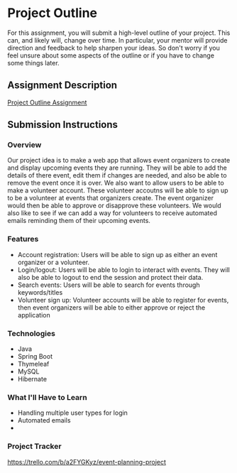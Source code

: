 # Project Outline
For this assignment, you will submit a high-level outline of your project. This can, and likely will, change over time. In particular, your mentor will provide direction and feedback to help sharpen your ideas. So don't worry if you feel unsure about some aspects of the outline or if you have to change some things later.

## Assignment Description
[Project Outline Assignment](https://education.launchcode.org/liftoff/modules/assignments/project-outline)

## Submission Instructions

### Overview
Our project idea is to make a web app that allows event organizers to create and display upcoming events they are running. They will be able to add the details of there event, edit them if changes are needed, and also be able to remove the event once it is over. We also want to allow users to be able to make a volunteer account. These volunteer accoutns will be able to sign up to be a volunteer at events that organizers create. The event organizer would then be able to approve or disapprove these volunteers. We would also like to see if we can add a way for volunteers to receive automated emails reminding them of their upcoming events.

### Features
- Account registration: Users will be able to sign up as either an event organizer or a volunteer.
- Login/logout: Users will be able to login to interact with events. They will also be able to logout to end the session and protect their data.
- Search events: Users will be able to search for events through keywords/titles
- Volunteer sign up: Volunteer accounts will be able to register for events, then event organizers will be able to either approve or reject the application

### Technologies
- Java
- Spring Boot
- Thymeleaf
- MySQL
- Hibernate

### What I'll Have to Learn
- Handling multiple user types for login
- Automated emails
- 
### Project Tracker
https://trello.com/b/a2FYGKyz/event-planning-project
